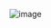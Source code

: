 ![image](https://user-images.githubusercontent.com/40045036/50996796-27888900-14e0-11e9-9d1f-3f5ebfe50b40.png)